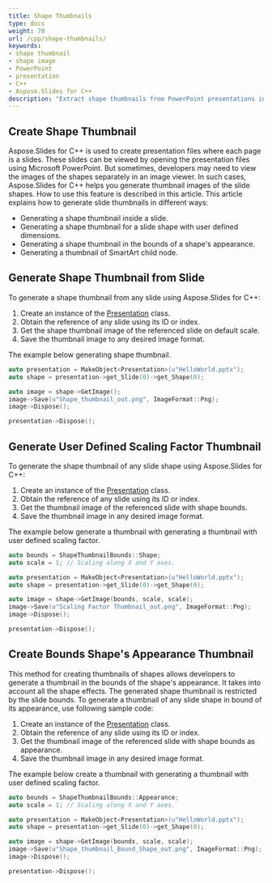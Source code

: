 ```yaml
---
title: Shape Thumbnails
type: docs
weight: 70
url: /cpp/shape-thumbnails/
keywords: 
- shape thumbnail
- shape image
- PowerPoint
- presentation
- C++
- Aspose.Slides for С++
description: "Extract shape thumbnails from PowerPoint presentations in C++"
---
```



## **Create Shape Thumbnail**
Aspose.Slides for C++ is used to create presentation files where each page is a slides. These slides can be viewed by opening the presentation files using Microsoft PowerPoint. But sometimes, developers may need to view the images of the shapes separately in an image viewer. In such cases, Aspose.Slides for C++ helps you generate thumbnail images of the slide shapes. How to use this feature is described in this article.
This article explains how to generate slide thumbnails in different ways:

- Generating a shape thumbnail inside a slide.
- Generating a shape thumbnail for a slide shape with user defined dimensions.
- Generating a shape thumbnail in the bounds of a shape's appearance.
- Generating a thumbnail of SmartArt child node.

## **Generate Shape Thumbnail from Slide**
To generate a shape thumbnail from any slide using Aspose.Slides for C++:

1. Create an instance of the [Presentation](https://reference.aspose.com/slides/cpp/aspose.slides/presentation/) class.
1. Obtain the reference of any slide using its ID or index.
1. Get the shape thumbnail image of the referenced slide on default scale.
1. Save the thumbnail image to any desired image format.

The example below generating shape thumbnail.

```cpp
auto presentation = MakeObject<Presentation>(u"HelloWorld.pptx");
auto shape = presentation->get_Slide(0)->get_Shape(0);

auto image = shape->GetImage();
image->Save(u"Shape_thumbnail_out.png", ImageFormat::Png);
image->Dispose();

presentation->Dispose();
```


## **Generate User Defined Scaling Factor Thumbnail**
To generate the shape thumbnail of any slide shape using Aspose.Slides for C++:

1. Create an instance of the [Presentation](https://reference.aspose.com/slides/cpp/aspose.slides/presentation/) class.
1. Obtain the reference of any slide using its ID or index.
1. Get the thumbnail image of the referenced slide with shape bounds.
1. Save the thumbnail image in any desired image format.

The example below generate a thumbnail with generating a thumbnail with user defined scaling factor.

```cpp
auto bounds = ShapeThumbnailBounds::Shape;
auto scale = 1; // Scaling along X and Y axes.

auto presentation = MakeObject<Presentation>(u"HelloWorld.pptx");
auto shape = presentation->get_Slide(0)->get_Shape(0);

auto image = shape->GetImage(bounds, scale, scale);
image->Save(u"Scaling Factor Thumbnail_out.png", ImageFormat::Png);
image->Dispose();

presentation->Dispose();
```

## **Create Bounds Shape's Appearance Thumbnail**
This method for creating thumbnails of shapes allows developers to generate a thumbnail in the bounds of the shape's appearance. It takes into account all the shape effects. The generated shape thumbnail is restricted by the slide bounds. To generate a thumbnail of any slide shape in bound of its appearance, use following sample code:

1. Create an instance of the [Presentation](https://reference.aspose.com/slides/cpp/aspose.slides/presentation/) class.
1. Obtain the reference of any slide using its ID or index.
1. Get the thumbnail image of the referenced slide with shape bounds as appearance.
1. Save the thumbnail image in any desired image format.

The example below create a thumbnail with generating a thumbnail with user defined scaling factor.

```cpp
auto bounds = ShapeThumbnailBounds::Appearance;
auto scale = 1; // Scaling along X and Y axes.

auto presentation = MakeObject<Presentation>(u"HelloWorld.pptx");
auto shape = presentation->get_Slide(0)->get_Shape(0);

auto image = shape->GetImage(bounds, scale, scale);
image->Save(u"Shape_thumbnail_Bound_Shape_out.png", ImageFormat::Png);
image->Dispose();

presentation->Dispose();
```
